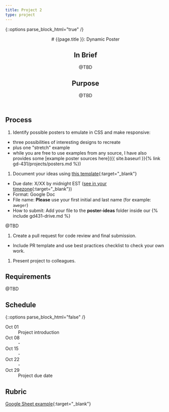 ```yaml
---
title: Project 2
type: project
---
```


{::options parse_block_html="true" /}

<header>
# {{page.title }}: Dynamic Poster

## In Brief
@TBD

## Purpose
@TBD
</header>

<section>

## Process
1. Identify possible posters to emulate in CSS and make responsive:
  - three possibilities of interesting designs to recreate
  - plus one "stretch" example
  - while you are free to use examples from any source, I have also provides some [example poster sources here]({{ site.baseurl }}{% link gd-431/projects/posters.md %})
1. Document your ideas using [this template](https://docs.google.com/document/d/1nQntSNZqwUeqfX8uHrNkrMNwEdKMtvcJ18cK0ehK9z8/copy?usp=sharing){:target="_blank"}
  - Due date: X/XX by midnight EST ([see in your timezone](){:target="_blank"})
  - Format: Google Doc
  - File name: **Please** use your first initial and last name (for example: `aweger`)
  - How to submit: Add your file to the **poster-ideas** folder inside our  {% include gd431-drive.md %}

@TBD

1. Create a pull request for code review and final submission.
  - Include PR template and use best practices checklist to check your own work.
1. Present project to colleagues.

## Requirements
@TBD

</section>

<aside>

## Schedule

{::options parse_block_html="false" /}
<dl>
<dt>Oct 01</dt>
<dd>Project introduction</dd>
<dt>Oct 08</dt>
<dd>-</dd>
<dt>Oct 15</dt>
<dd>-</dd>
<dt>Oct 22</dt>
<dd>-</dd>
<dt>Oct 29</dt>
<dd>Project due date</dd>
</dl>

## Rubric
[Google Sheet example](){:target="_blank"}

</aside>
